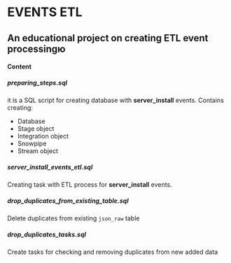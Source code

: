 # EVENTS ETL
## An educational project on creating ETL event processingю
#### Content
##### preparing_steps.sql 
it is a SQL script for creating database with **server_install** events.
Contains creating:
- Database
- Stage object
- Integration object
- Snowpipe
- Stream object
##### server_install_events_etl.sql
Creating task with ETL process for **server_install** events.
##### drop_duplicates_from_existing_table.sql
Delete duplicates from existing `json_raw` table
##### drop_duplicates_tasks.sql
Create tasks for checking and removing duplicates from new added data